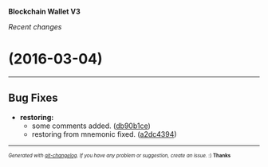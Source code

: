 __Blockchain Wallet V3__

_Recent changes_

#   (2016-03-04)



---

## Bug Fixes

- **restoring:**
  - some comments added.
  ([db90b1ce](https://github.com/blockchain/My-Wallet-V3/commit/db90b1ce10dcc5857a8e1630b3ebbb868cde5b4a))
  - restoring from mnemonic fixed.
  ([a2dc4394](https://github.com/blockchain/My-Wallet-V3/commit/a2dc43945575de396a7aeebddad2fff010f277cf))



---
<sub><sup>*Generated with [git-changelog](https://github.com/rafinskipg/git-changelog). If you have any problem or suggestion, create an issue.* :) **Thanks** </sub></sup>